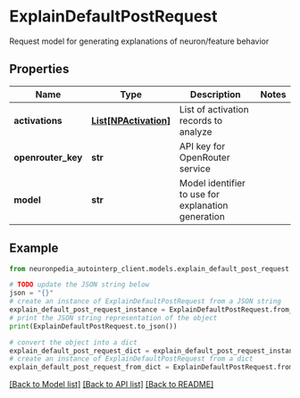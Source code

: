 # ExplainDefaultPostRequest

Request model for generating explanations of neuron/feature behavior

## Properties

Name | Type | Description | Notes
------------ | ------------- | ------------- | -------------
**activations** | [**List[NPActivation]**](NPActivation.md) | List of activation records to analyze | 
**openrouter_key** | **str** | API key for OpenRouter service | 
**model** | **str** | Model identifier to use for explanation generation | 

## Example

```python
from neuronpedia_autointerp_client.models.explain_default_post_request import ExplainDefaultPostRequest

# TODO update the JSON string below
json = "{}"
# create an instance of ExplainDefaultPostRequest from a JSON string
explain_default_post_request_instance = ExplainDefaultPostRequest.from_json(json)
# print the JSON string representation of the object
print(ExplainDefaultPostRequest.to_json())

# convert the object into a dict
explain_default_post_request_dict = explain_default_post_request_instance.to_dict()
# create an instance of ExplainDefaultPostRequest from a dict
explain_default_post_request_from_dict = ExplainDefaultPostRequest.from_dict(explain_default_post_request_dict)
```
[[Back to Model list]](../README.md#documentation-for-models) [[Back to API list]](../README.md#documentation-for-api-endpoints) [[Back to README]](../README.md)


